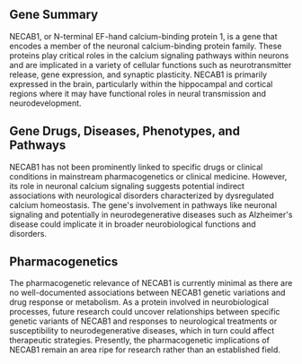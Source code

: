 ## Gene Summary
NECAB1, or N-terminal EF-hand calcium-binding protein 1, is a gene that encodes a member of the neuronal calcium-binding protein family. These proteins play critical roles in the calcium signaling pathways within neurons and are implicated in a variety of cellular functions such as neurotransmitter release, gene expression, and synaptic plasticity. NECAB1 is primarily expressed in the brain, particularly within the hippocampal and cortical regions where it may have functional roles in neural transmission and neurodevelopment.

## Gene Drugs, Diseases, Phenotypes, and Pathways
NECAB1 has not been prominently linked to specific drugs or clinical conditions in mainstream pharmacogenetics or clinical medicine. However, its role in neuronal calcium signaling suggests potential indirect associations with neurological disorders characterized by dysregulated calcium homeostasis. The gene's involvement in pathways like neuronal signaling and potentially in neurodegenerative diseases such as Alzheimer's disease could implicate it in broader neurobiological functions and disorders.

## Pharmacogenetics
The pharmacogenetic relevance of NECAB1 is currently minimal as there are no well-documented associations between NECAB1 genetic variations and drug response or metabolism. As a protein involved in neurobiological processes, future research could uncover relationships between specific genetic variants of NECAB1 and responses to neurological treatments or susceptibility to neurodegenerative diseases, which in turn could affect therapeutic strategies. Presently, the pharmacogenetic implications of NECAB1 remain an area ripe for research rather than an established field.
